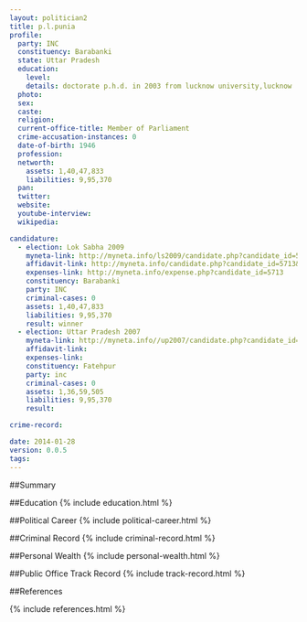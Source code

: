 ```yaml
---
layout: politician2
title: p.l.punia
profile: 
  party: INC
  constituency: Barabanki
  state: Uttar Pradesh
  education: 
    level: 
    details: doctorate p.h.d. in 2003 from lucknow university,lucknow
  photo: 
  sex: 
  caste: 
  religion: 
  current-office-title: Member of Parliament
  crime-accusation-instances: 0
  date-of-birth: 1946
  profession: 
  networth: 
    assets: 1,40,47,833
    liabilities: 9,95,370
  pan: 
  twitter: 
  website: 
  youtube-interview: 
  wikipedia: 

candidature: 
  - election: Lok Sabha 2009
    myneta-link: http://myneta.info/ls2009/candidate.php?candidate_id=5713
    affidavit-link: http://myneta.info/candidate.php?candidate_id=5713&scan=original
    expenses-link: http://myneta.info/expense.php?candidate_id=5713
    constituency: Barabanki 
    party: INC
    criminal-cases: 0
    assets: 1,40,47,833
    liabilities: 9,95,370
    result: winner 
  - election: Uttar Pradesh 2007
    myneta-link: http://myneta.info//up2007/candidate.php?candidate_id=888
    affidavit-link: 
    expenses-link: 
    constituency: Fatehpur 
    party: inc
    criminal-cases: 0
    assets: 1,36,59,505
    liabilities: 9,95,370
    result:  

crime-record: 

date: 2014-01-28
version: 0.0.5
tags: 
---
```

##Summary


##Education
{% include education.html %}


##Political Career
{% include political-career.html %}


##Criminal Record
{% include criminal-record.html %}


##Personal Wealth
{% include personal-wealth.html %}


##Public Office Track Record
{% include track-record.html %}


##References


{% include references.html %}